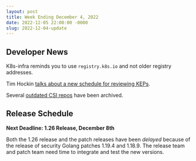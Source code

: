 ```yaml
---
layout: post
title: Week Ending December 4, 2022
date: 2022-12-05 22:00:00 -0000
slug: 2022-12-04-update
---
```


## Developer News

K8s-infra reminds you to use `registry.k8s.io` and not older registry addresses.

Tim Hockin [talks about a new schedule for reviewing KEPs](https://groups.google.com/a/kubernetes.io/g/dev/c/rEOttI9_6ng).

Several [outdated CSI repos](https://github.com/kubernetes/org/issues/3378) have been archived.

## Release Schedule

**Next Deadline: 1.26 Release, December 8th**

Both the 1.26 release and the patch releases have been *delayed* because of the release of security Golang patches 1.19.4 and 1.18.9.  The release team and patch team need time to integrate and test the new versions.
